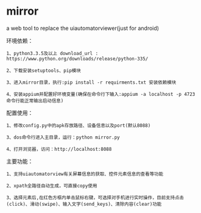 # mirror
a web tool to replace the uiautomatorviewer(just for android)

环境依赖：
	
	1、python3.3.5及以上 download_url : https://www.python.org/downloads/release/python-335/

	2、下载安装setuptools、pip模块

	3、进入mirror目录，执行:pip install -r requirments.txt 安装依赖模块

	4、安装appium并配置好环境变量(确保在命令行下输入:appium -a localhost -p 4723  命令行能正常输出启动信息)


配置使用：

	1、修改config.py中的apk存放路径、设备信息以及port(默认8088)

	3、dos命令行进入主目录，运行：python mirror.py 

	4、打开浏览器，访问：http://localhost:8088


主要功能：

	1、支持uiautomatorview有关屏幕信息的获取、控件元素信息的查看等功能

	2、xpath全路径自动生成，可直接copy使用

	3、选择元素后,在红色方框内单击鼠标右键，可选择对手机进行实时操作，目前支持点击(click)、滑动(swipe)、输入文字(send_keys)、清除内容(clear)功能

